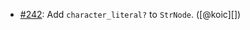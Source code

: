 * [#242](https://github.com/rubocop/rubocop-ast/pull/242): Add `character_literal?` to `StrNode`. ([@koic][])
